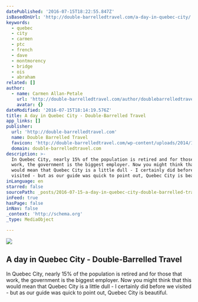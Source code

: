 ```yaml
---
datePublished: '2016-07-15T18:22:55.847Z'
isBasedOnUrl: 'http://double-barrelledtravel.com/a-day-in-quebec-city/'
keywords:
  - quebec
  - city
  - carmen
  - ptc
  - french
  - dave
  - montmorency
  - bridge
  - ois
  - abraham
related: []
author:
  - name: Carmen Allan-Petale
    url: 'http://double-barrelledtravel.com/author/doublebarrelledtravel/'
    avatar: {}
dateModified: '2016-07-15T18:14:19.576Z'
title: A day in Quebec City - Double-Barrelled Travel
app_links: []
publisher:
  url: 'http://double-barrelledtravel.com'
  name: Double Barrelled Travel
  favicon: 'http://double-barrelledtravel.com/wp-content/uploads/2014/12/favicon.png'
  domain: double-barrelledtravel.com
description: >-
  In Quebec City, nearly 15% of the population is retired and for those that
  work, the government is the biggest employer. Now you might think that this
  would mean that Quebec City is a little dull - I certainly did before we
  visited - but as our guide was quick to point out, Quebec City is beautiful.
inLanguage: en
starred: false
sourcePath: _posts/2016-07-15-a-day-in-quebec-city-double-barrelled-travel.md
inFeed: true
hasPage: false
inNav: false
_context: 'http://schema.org'
_type: MediaObject

---
```

<article style=""><img src="https://imgflo.herokuapp.com/graph/vahj1ThiexotieMo/26b7bc756eb811cff9b1c02c867d93ff/noop.jpeg?input=http%3A%2F%2Fdouble-barrelledtravel.com%2Fwp-content%2Fuploads%2F2013%2F07%2FQuebec-city-hotel-Fairmont-Le-Chateau-Frontenac-double-barrelled-travel.jpeg" /><h1>A day in Quebec City - Double-Barrelled Travel</h1><p>In Quebec City, nearly 15% of the population is retired and for those that work, the government is the biggest employer. Now you might think that this would mean that Quebec City is a little dull - I certainly did before we visited - but as our guide was quick to point out, Quebec City is beautiful.</p></article>